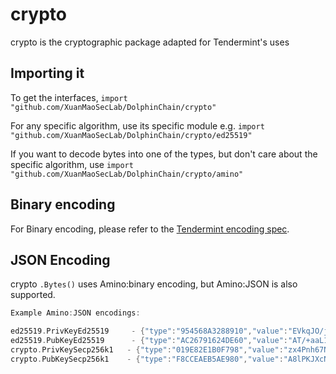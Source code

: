 # crypto

crypto is the cryptographic package adapted for Tendermint's uses

## Importing it
To get the interfaces,
`import "github.com/XuanMaoSecLab/DolphinChain/crypto"`

For any specific algorithm, use its specific module e.g.
`import "github.com/XuanMaoSecLab/DolphinChain/crypto/ed25519"`

If you want to decode bytes into one of the types, but don't care about the specific algorithm, use
`import "github.com/XuanMaoSecLab/DolphinChain/crypto/amino"`

## Binary encoding

For Binary encoding, please refer to the [Tendermint encoding spec](https://github.com/XuanMaoSecLab/DolphinChain/blob/master/docs/spec/blockchain/encoding.md).

## JSON Encoding

crypto `.Bytes()` uses Amino:binary encoding, but Amino:JSON is also supported.

```go
Example Amino:JSON encodings:

ed25519.PrivKeyEd25519     - {"type":"954568A3288910","value":"EVkqJO/jIXp3rkASXfh9YnyToYXRXhBr6g9cQVxPFnQBP/5povV4HTjvsy530kybxKHwEi85iU8YL0qQhSYVoQ=="}
ed25519.PubKeyEd25519      - {"type":"AC26791624DE60","value":"AT/+aaL1eB0477Mud9JMm8Sh8BIvOYlPGC9KkIUmFaE="}
crypto.PrivKeySecp256k1   - {"type":"019E82E1B0F798","value":"zx4Pnh67N+g2V+5vZbQzEyRerX9c4ccNZOVzM9RvJ0Y="}
crypto.PubKeySecp256k1    - {"type":"F8CCEAEB5AE980","value":"A8lPKJXcNl5VHt1FK8a244K9EJuS4WX1hFBnwisi0IJx"}
```
